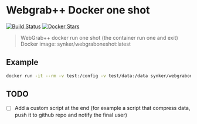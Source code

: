 # Webgrab++ Docker one shot

[![Build Status](https://travis-ci.org/Fazzani/WebGrabDocker.svg?branch=master)](https://travis-ci.org/Fazzani/WebGrabDocker)
[![Docker Stars](https://img.shields.io/docker/stars/_/ubuntu.svg)](https://registry.hub.docker.com/v2/repositories/synker/webgraboneshot/stars/count)

>WebGrab++ docker run one shot (the container run one and exit)
> Docker image: synker/webgraboneshot:latest

## Example

```sh
docker run -it --rm -v test:/config -v test/data:/data synker/webgraboneshot:latest
```

## TODO

- [ ] Add a custom script at the end (for example a script that compress data, push it to github repo and notify the final user)
